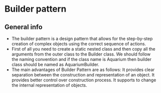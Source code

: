 # Builder pattern
## General info

- The builder pattern is a design pattern that allows for the step-by-step creation of complex objects using the correct sequence of actions.
- First of all you need to create a static nested class and then copy all the arguments from the outer class to the Builder class. We should follow the naming convention and if the class name is Aquarium then builder class should be named as AquariumBuilder.
- The main advantages of Builder Pattern are as follows: It provides clear separation between the construction and representation of an object. It provides better control over construction process. It supports to change the internal representation of objects.
